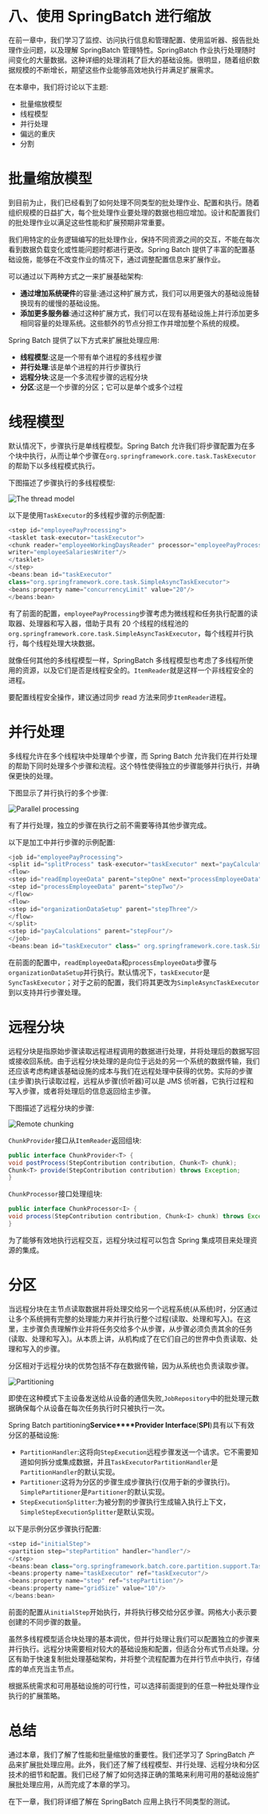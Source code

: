 # 八、使用 SpringBatch 进行缩放

在前一章中，我们学习了监控、访问执行信息和管理配置、使用监听器、报告批处理作业问题，以及理解 SpringBatch 管理特性。SpringBatch 作业执行处理随时间变化的大量数据。这种详细的处理消耗了巨大的基础设施。很明显，随着组织数据规模的不断增长，期望这些作业能够高效地执行并满足扩展需求。

在本章中，我们将讨论以下主题:

*   批量缩放模型
*   线程模型
*   并行处理
*   偏远的重庆
*   分割

# 批量缩放模型

到目前为止，我们已经看到了如何处理不同类型的批处理作业、配置和执行。随着组织规模的日益扩大，每个批处理作业要处理的数据也相应增加。设计和配置我们的批处理作业以满足这些性能和扩展预期非常重要。

我们用特定的业务逻辑编写的批处理作业，保持不同资源之间的交互，不能在每次看到数据负载变化或性能问题时都进行更改。Spring Batch 提供了丰富的配置基础设施，能够在不改变作业的情况下，通过调整配置信息来扩展作业。

可以通过以下两种方式之一来扩展基础架构:

*   **通过增加系统硬件**的容量:通过这种扩展方式，我们可以用更强大的基础设施替换现有的缓慢的基础设施。
*   **添加更多服务器**:通过这种扩展方式，我们可以在现有基础设施上并行添加更多相同容量的处理系统。这些额外的节点分担工作并增加整个系统的规模。

Spring Batch 提供了以下方式来扩展批处理应用:

*   **线程模型**:这是一个带有单个进程的多线程步骤
*   **并行处理**:该是单个进程的并行步骤执行
*   **远程分块**:这是一个多流程步骤的远程分块
*   **分区**:这是一个步骤的分区；它可以是单个或多个过程

# 线程模型

默认情况下，步骤执行是单线程模型。Spring Batch 允许我们将步骤配置为在多个块中执行，从而让单个步骤在`org.springframework.core.task.TaskExecutor`的帮助下以多线程模式执行。

下图描述了步骤执行的多线程模型:

![The thread model](img/3372OS_08_01.jpg)

以下是使用`TaskExecutor`的多线程步骤的示例配置:

```java
<step id="employeePayProcessing">
<tasklet task-executor="taskExecutor">
<chunk reader="employeeWorkingDaysReader" processor="employeePayProcessor"
writer="employeeSalariesWriter"/>
</tasklet>
</step>
<beans:bean id="taskExecutor"
class="org.springframework.core.task.SimpleAsyncTaskExecutor">
<beans:property name="concurrencyLimit" value="20"/>
</beans:bean>
```

有了前面的配置，`employeePayProcessing`步骤考虑为微线程和任务执行配置的读取器、处理器和写入器，借助于具有 20 个线程的线程池的`org.springframework.core.task.SimpleAsyncTaskExecutor`，每个线程并行执行，每个线程处理大块数据。

就像任何其他的多线程模型一样，SpringBatch 多线程模型也考虑了多线程所使用的资源，以及它们是否是线程安全的。`ItemReader`就是这样一个非线程安全的进程。

要配置线程安全操作，建议通过同步 read 方法来同步`ItemReader`进程。

# 并行处理

多线程允许在多个线程块中处理单个步骤，而 Spring Batch 允许我们在并行处理的帮助下同时处理多个步骤和流程。这个特性使得独立的步骤能够并行执行，并确保更快的处理。

下图显示了并行执行的多个步骤:

![Parallel processing](img/3372OS_08_02.jpg)

有了并行处理，独立的步骤在执行之前不需要等待其他步骤完成。

以下是加工中并行步骤的示例配置:

```java
<job id="employeePayProcessing">
<split id="splitProcess" task-executor="taskExecutor" next="payCalculations">
<flow>
<step id="readEmployeeData" parent="stepOne" next="processEmployeeData"/>
<step id="processEmployeeData" parent="stepTwo"/>
</flow>
<flow>
<step id="organizationDataSetup" parent="stepThree"/>
</flow>
</split>
<step id="payCalculations" parent="stepFour"/>
</job>
<beans:bean id="taskExecutor" class=" org.springframework.core.task.SimpleAsyncTaskExecutor"/>
```

在前面的配置中，`readEmployeeData`和`processEmployeeData`步骤与`organizationDataSetup`并行执行。默认情况下，`taskExecutor`是`SyncTaskExecutor`；对于之前的配置，我们将其更改为`SimpleAsyncTaskExecutor`到以支持并行步骤处理。

# 远程分块

远程分块是指原始步骤读取远程进程调用的数据进行处理，并将处理后的数据写回或接收回系统。由于远程分块处理的是向位于远处的另一个系统的数据传输，我们还应该考虑构建该基础设施的成本与我们在远程处理中获得的优势。实际的步骤(主步骤)执行读取过程，远程从步骤(侦听器)可以是 JMS 侦听器，它执行过程和写入步骤，或者将处理后的信息返回给主步骤。

下图描述了远程分块的步骤:

![Remote chunking](img/3372OS_08_03.jpg)

`ChunkProvider`接口从`ItemReader`返回组块:

```java
public interface ChunkProvider<T> {
void postProcess(StepContribution contribution, Chunk<T> chunk);
Chunk<T> provide(StepContribution contribution) throws Exception;
}
```

`ChunkProcessor`接口处理组块:

```java
public interface ChunkProcessor<I> {
void process(StepContribution contribution, Chunk<I> chunk) throws Exception;
}
```

为了能够有效地执行远程交互，远程分块过程可以包含 Spring 集成项目来处理资源的集成。

# 分区

当远程分块在主节点读取数据并将处理交给另一个远程系统(从系统)时，分区通过让多个系统拥有完整的处理能力来并行执行整个过程(读取、处理和写入)。在这里，主步骤负责理解作业并将任务交给多个从步骤，从步骤必须负责其余的任务(读取、处理和写入)。从本质上讲，从机构成了在它们自己的世界中负责读取、处理和写入的步骤。

分区相对于远程分块的优势包括不存在数据传输，因为从系统也负责读取步骤。

![Partitioning](img/3372OS_08_04.jpg)

即使在这种模式下主设备发送给从设备的通信失败,`JobRepository`中的批处理元数据确保每个从设备在每次任务执行时只被执行一次。

Spring Batch partitioning**Service****Provider Interface**(**SPI**)具有以下有效分区的基础设施:

*   `PartitionHandler`:这将向`StepExecution`远程步骤发送一个请求。它不需要知道如何拆分或集成数据，并且`TaskExecutorPartitionHandler`是`PartitionHandler`的默认实现。
*   `Partitioner`:这将为分区的步骤生成步骤执行(仅用于新的步骤执行)。`SimplePartitioner`是`Partitioner`的默认实现。
*   `StepExecutionSplitter`:为被分割的步骤执行生成输入执行上下文，`SimpleStepExecutionSplitter`是默认实现。

以下是示例分区步骤执行配置:

```java
<step id="initialStep">
<partition step="stepPartition" handler="handler"/>
</step>
<beans:bean class="org.springframework.batch.core.partition.support.TaskExecutorPartitionHandler">
<beans:property name="taskExecutor" ref="taskExecutor"/>
<beans:property name="step" ref="stepPartition"/>
<beans:property name="gridSize" value="10"/>
</beans:bean>
```

前面的配置从`initialStep`开始执行，并将执行移交给分区步骤。网格大小表示要创建的不同步骤的数量。

虽然多线程模型适合块处理的基本调优，但并行处理让我们可以配置独立的步骤来并行执行。远程分块需要相对较大的基础设施和配置，但适合分布式节点处理。分区有助于快速复制批处理基础架构，并将整个流程配置为在并行节点中执行，存储库的单点充当主节点。

根据系统需求和可用基础设施的可行性，可以选择前面提到的任意一种批处理作业执行的扩展策略。

# 总结

通过本章，我们了解了性能和批量缩放的重要性。我们还学习了 SpringBatch 产品来扩展批处理应用。此外，我们还了解了线程模型、并行处理、远程分块和分区技术的细节和配置。我们已经了解了如何选择正确的策略来利用可用的基础设施扩展批处理应用，从而完成了本章的学习。

在下一章，我们将详细了解在 SpringBatch 应用上执行不同类型的测试。